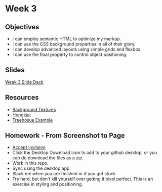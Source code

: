 # Week 3
## Objectives
- I can employ semantic HTML to optimize my markup.
- I can use the CSS background properties in all of their glory.
- I can develop advanced layouts using simple grids and flexbox.
- I can use the float property to control object positioning.

## Slides
[Week 3 Slide Deck](https://docs.google.com/presentation/d/1xwsygpjQQnw5ogkAuBvx606Q_BR1pvhojgYzwth7J1o/edit?usp=sharing)

## Resources
- [Background Textures](http://subtlepatterns.com/)
- [Hongkiat](http://www.hongkiat.com/blog/html-5-semantics/)
- [Treehosue Example](http://blog.teamtreehouse.com/use-html5-sectioning-elements)
 
## Homework - From Screenshot to Page
- [Accept Invitaion](https://classroom.github.com/assignment-invitations/76c85c2d667f86bfcbe5d6e333a231df)
- Click the Desktop Download Icon to add to your github desktop, or you can do download the files as a zip.
- Work in this repo. 
- Sync using the desktop app.
- Slack me when you are finished or if you get stuck
- Try hard, but don't kill yourself over getting it pixel perfect. This is an exercise in styling and positioning.